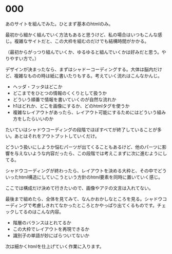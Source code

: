000
========

あのサイトを組んでみた。ひとまず基本のhtmlのみ。

最初から細かく組んでいく方法もあると思うけど、私の場合はいつもこんな感じ。複雑なサイトだと、この大枠を組むのだけでも結構時間がかかる。

（最初からがっつり組んでいくか、ゆるゆると組んでいくかは好みだと思う。やりやすい方で。）

デザインが決まったなら、まずはシャドーコーディングする。大体は脳内だけど、複雑なものの時は紙に書いたりもする。考えていく流れはこんなかんじ。
- ヘッダ・フッタはどこか
- どこまでをひとつの情報のくくりとして扱うか
- どういう順番で情報を書いていくのが自然な流れか
- h1はどれか、どこを画像にするか、どのhtmlタグを使うか
- 複雑なレイアウトがあったら、レイアウト可能にするためにはどういう組み方をしたらいいのか

たいていはシャドウコーディングの段階でほぼすべてが終了していることが多い。あとはそれをアウトプットしていくだけ。

どういう扱いにしようか悩むパーツが出てくることもあるけど、他のパーツに影響を与えないような内容だったら、この段階では考えこまずに次に進むようにしてる。

シャドウコーディングが終わったら、レイアウトを決める大枠と、その中でどういったhtml構造にしていこうという方針のhtml要素を同時に置いていく感じ。

ここでは構成だけ決めて行きたいので、画像やアテの文言は入れてない。

最後まで組めたら、全体を見てみて、なんかおかしなところを見る。シャドウコーディングで考慮しきれてなかったところとかやっぱり出てくるものです。チェックしてるのはこんな内容。
- 階層のバランスはとれてるか
- この大枠でレイアウトを再現できるか
- 識別子の単語が妙にばらついてないか

次は細かくhtmlを仕上げていく作業に入ります。
